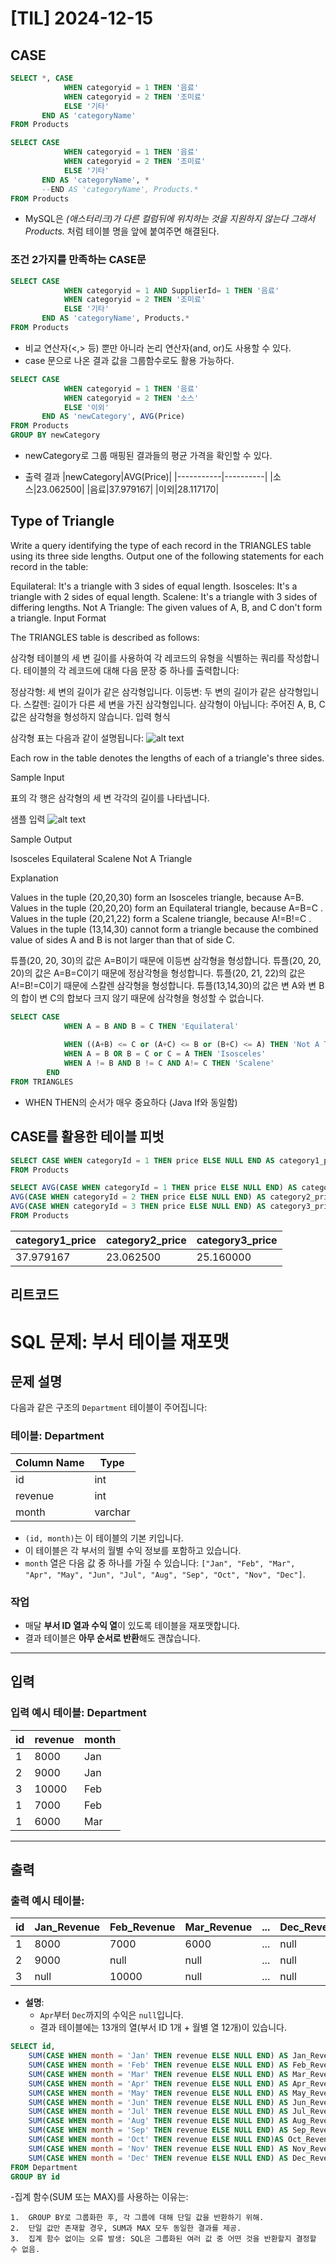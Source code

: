 # [TIL] 2024-12-15

## CASE

```SQL
SELECT *, CASE
			WHEN categoryid = 1 THEN '음료'
            WHEN categoryid = 2 THEN '조미료' 
            ELSE '기타'
       END AS 'categoryName'
FROM Products
```

```SQL
SELECT CASE
			WHEN categoryid = 1 THEN '음료'
            WHEN categoryid = 2 THEN '조미료' 
            ELSE '기타'
       END AS 'categoryName', *
       --END AS 'categoryName', Products.*
FROM Products
```
- MySQL은 *(애스터리크)가 다른 컬럼뒤에 위치하는 것을 지원하지 않는다 그래서 Products.* 처럼 테이블 명을 앞에 붙여주면 해결된다.

### 조건 2가지를 만족하는 CASE문
```SQL
SELECT CASE
			WHEN categoryid = 1 AND SupplierId= 1 THEN '음료'
            WHEN categoryid = 2 THEN '조미료' 
            ELSE '기타'
       END AS 'categoryName', Products.*
FROM Products
```
- 비교 연산자(<,> 등) 뿐만 아니라 논리 연산자(and, or)도 사용할 수 있다.
- case 문으로 나온 결과 값을 그룹함수로도 활용 가능하다.

```SQL
SELECT CASE
			WHEN categoryid = 1 THEN '음료'
            WHEN categoryid = 2 THEN '소스' 
            ELSE '이외'
       END AS 'newCategory', AVG(Price)
FROM Products
GROUP BY newCategory
```
- newCategory로 그룹 매핑된 결과들의 평균 가격을 확인할 수 있다.

- 출력 결과
|newCategory|AVG(Price)|
|-----------|----------|
|소스|23.062500|
|음료|37.979167|
|이외|28.117170|

## Type of Triangle
Write a query identifying the type of each record in the TRIANGLES table using its three side lengths. Output one of the following statements for each record in the table:

Equilateral: It's a triangle with 3 sides of equal length.
Isosceles: It's a triangle with  2 sides of equal length.
Scalene: It's a triangle with 3 sides of differing lengths.
Not A Triangle: The given values of A, B, and C don't form a triangle.
Input Format

The TRIANGLES table is described as follows:

삼각형 테이블의 세 변 길이를 사용하여 각 레코드의 유형을 식별하는 쿼리를 작성합니다. 테이블의 각 레코드에 대해 다음 문장 중 하나를 출력합니다:

정삼각형: 세 변의 길이가 같은 삼각형입니다.
이등변: 두 변의 길이가 같은 삼각형입니다.
스칼렌: 길이가 다른 세 변을 가진 삼각형입니다.
삼각형이 아닙니다: 주어진 A, B, C 값은 삼각형을 형성하지 않습니다.
입력 형식

삼각형 표는 다음과 같이 설명됩니다:
![alt text](image-4.png)

Each row in the table denotes the lengths of each of a triangle's three sides.

Sample Input

표의 각 행은 삼각형의 세 변 각각의 길이를 나타냅니다.

샘플 입력
![alt text](image-5.png)


Sample Output

Isosceles
Equilateral
Scalene
Not A Triangle

Explanation

Values in the tuple (20,20,30) form an Isosceles triangle, because A=B.
Values in the tuple (20,20,20)  form an Equilateral triangle, because A=B=C . Values in the tuple (20,21,22)  form a Scalene triangle, because A!=B!=C .
Values in the tuple (13,14,30) cannot form a triangle because the combined value of sides A  and  B is not larger than that of side C.

튜플(20, 20, 30)의 값은 A=B이기 때문에 이등변 삼각형을 형성합니다.
튜플(20, 20, 20)의 값은 A=B=C이기 때문에 정삼각형을 형성합니다. 튜플(20, 21, 22)의 값은 A!=B!=C이기 때문에 스칼렌 삼각형을 형성합니다.
튜플(13,14,30)의 값은 변 A와 변 B의 합이 변 C의 합보다 크지 않기 때문에 삼각형을 형성할 수 없습니다.

```SQL
SELECT CASE
            WHEN A = B AND B = C THEN 'Equilateral'
            
            WHEN ((A+B) <= C or (A+C) <= B or (B+C) <= A) THEN 'Not A Triangle'
            WHEN A = B OR B = C or C = A THEN 'Isosceles'
            WHEN A != B AND B != C AND A!= C THEN 'Scalene'
        END
FROM TRIANGLES
```
- WHEN THEN의 순서가 매우 중요하다 (Java If와 동일함)

## CASE를 활용한 테이블 피벗

```SQL
SELECT CASE WHEN categoryId = 1 THEN price ELSE NULL END AS category1_price, Products.*
FROM Products
```
```SQL
SELECT AVG(CASE WHEN categoryId = 1 THEN price ELSE NULL END) AS category1_price,
AVG(CASE WHEN categoryId = 2 THEN price ELSE NULL END) AS category2_price,
AVG(CASE WHEN categoryId = 3 THEN price ELSE NULL END) AS category3_price
FROM Products
```

|category1_price|category2_price|category3_price|
|-|-|-|
|37.979167|23.062500|25.160000|

## 리트코드

# SQL 문제: 부서 테이블 재포맷

## **문제 설명**

다음과 같은 구조의 `Department` 테이블이 주어집니다:

### 테이블: Department

| Column Name | Type    |
|-------------|---------|
| id          | int     |
| revenue     | int     |
| month       | varchar |

- `(id, month)`는 이 테이블의 기본 키입니다.
- 이 테이블은 각 부서의 월별 수익 정보를 포함하고 있습니다.
- `month` 열은 다음 값 중 하나를 가질 수 있습니다: `["Jan", "Feb", "Mar", "Apr", "May", "Jun", "Jul", "Aug", "Sep", "Oct", "Nov", "Dec"]`.

### 작업

- 매달 **부서 ID 열과 수익 열**이 있도록 테이블을 재포맷합니다.
- 결과 테이블은 **아무 순서로 반환**해도 괜찮습니다.

---

## **입력**

### 입력 예시 테이블: Department

| id   | revenue | month |
|------|---------|-------|
| 1    | 8000    | Jan   |
| 2    | 9000    | Jan   |
| 3    | 10000   | Feb   |
| 1    | 7000    | Feb   |
| 1    | 6000    | Mar   |

---

## **출력**

### 출력 예시 테이블:

| id   | Jan_Revenue | Feb_Revenue | Mar_Revenue | ... | Dec_Revenue |
|------|-------------|-------------|-------------|-----|-------------|
| 1    | 8000        | 7000        | 6000        | ... | null        |
| 2    | 9000        | null        | null        | ... | null        |
| 3    | null        | 10000       | null        | ... | null        |

- **설명**:
  - `Apr`부터 `Dec`까지의 수익은 `null`입니다.
  - 결과 테이블에는 13개의 열(부서 ID 1개 + 월별 열 12개)이 있습니다.

```SQL
SELECT id,
    SUM(CASE WHEN month = 'Jan' THEN revenue ELSE NULL END) AS Jan_Revenue,
    SUM(CASE WHEN month = 'Feb' THEN revenue ELSE NULL END) AS Feb_Revenue,
    SUM(CASE WHEN month = 'Mar' THEN revenue ELSE NULL END) AS Mar_Revenue,
    SUM(CASE WHEN month = 'Apr' THEN revenue ELSE NULL END) AS Apr_Revenue,
    SUM(CASE WHEN month = 'May' THEN revenue ELSE NULL END) AS May_Revenue,
    SUM(CASE WHEN month = 'Jun' THEN revenue ELSE NULL END) AS Jun_Revenue,
    SUM(CASE WHEN month = 'Jul' THEN revenue ELSE NULL END) AS Jul_Revenue,
    SUM(CASE WHEN month = 'Aug' THEN revenue ELSE NULL END) AS Aug_Revenue,
    SUM(CASE WHEN month = 'Sep' THEN revenue ELSE NULL END) AS Sep_Revenue,
    SUM(CASE WHEN month = 'Oct' THEN revenue ELSE NULL END)AS Oct_Revenue,
    SUM(CASE WHEN month = 'Nov' THEN revenue ELSE NULL END) AS Nov_Revenue,
    SUM(CASE WHEN month = 'Dec' THEN revenue ELSE NULL END) AS Dec_Revenue
FROM Department
GROUP BY id
```
-집계 함수(SUM 또는 MAX)를 사용하는 이유는:

	1.	GROUP BY로 그룹화한 후, 각 그룹에 대해 단일 값을 반환하기 위해.
	2.	단일 값만 존재할 경우, SUM과 MAX 모두 동일한 결과를 제공.
	3.	집계 함수 없이는 오류 발생: SQL은 그룹화된 여러 값 중 어떤 것을 반환할지 결정할 수 없음.

